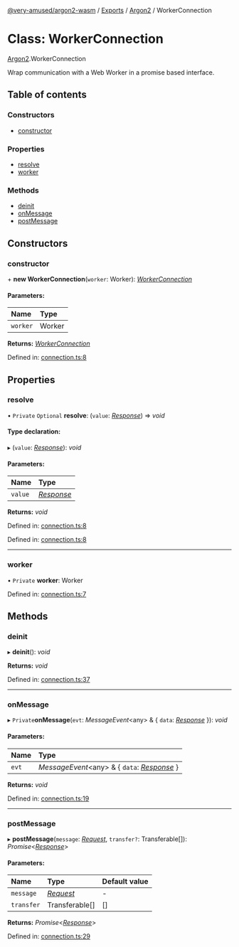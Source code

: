 [@very-amused/argon2-wasm](../README.md) / [Exports](../modules.md) / [Argon2](../modules/argon2.md) / WorkerConnection

# Class: WorkerConnection

[Argon2](../modules/argon2.md).WorkerConnection

Wrap communication with a Web Worker in a promise based interface.

## Table of contents

### Constructors

- [constructor](argon2.workerconnection.md#constructor)

### Properties

- [resolve](argon2.workerconnection.md#resolve)
- [worker](argon2.workerconnection.md#worker)

### Methods

- [deinit](argon2.workerconnection.md#deinit)
- [onMessage](argon2.workerconnection.md#onmessage)
- [postMessage](argon2.workerconnection.md#postmessage)

## Constructors

### constructor

\+ **new WorkerConnection**(`worker`: Worker): [*WorkerConnection*](argon2.workerconnection.md)

#### Parameters:

| Name | Type |
| :------ | :------ |
| `worker` | Worker |

**Returns:** [*WorkerConnection*](argon2.workerconnection.md)

Defined in: [connection.ts:8](https://github.com/very-amused/argon2-wasm/blob/3955dd5/src/connection.ts#L8)

## Properties

### resolve

• `Private` `Optional` **resolve**: (`value`: [*Response*](../interfaces/argon2.response.md)) => *void*

#### Type declaration:

▸ (`value`: [*Response*](../interfaces/argon2.response.md)): *void*

#### Parameters:

| Name | Type |
| :------ | :------ |
| `value` | [*Response*](../interfaces/argon2.response.md) |

**Returns:** *void*

Defined in: [connection.ts:8](https://github.com/very-amused/argon2-wasm/blob/3955dd5/src/connection.ts#L8)

Defined in: [connection.ts:8](https://github.com/very-amused/argon2-wasm/blob/3955dd5/src/connection.ts#L8)

___

### worker

• `Private` **worker**: Worker

Defined in: [connection.ts:7](https://github.com/very-amused/argon2-wasm/blob/3955dd5/src/connection.ts#L7)

## Methods

### deinit

▸ **deinit**(): *void*

**Returns:** *void*

Defined in: [connection.ts:37](https://github.com/very-amused/argon2-wasm/blob/3955dd5/src/connection.ts#L37)

___

### onMessage

▸ `Private`**onMessage**(`evt`: *MessageEvent*<any\> & { `data`: [*Response*](../interfaces/argon2.response.md)  }): *void*

#### Parameters:

| Name | Type |
| :------ | :------ |
| `evt` | *MessageEvent*<any\> & { `data`: [*Response*](../interfaces/argon2.response.md)  } |

**Returns:** *void*

Defined in: [connection.ts:19](https://github.com/very-amused/argon2-wasm/blob/3955dd5/src/connection.ts#L19)

___

### postMessage

▸ **postMessage**(`message`: [*Request*](../interfaces/argon2.request.md), `transfer?`: Transferable[]): *Promise*<[*Response*](../interfaces/argon2.response.md)\>

#### Parameters:

| Name | Type | Default value |
| :------ | :------ | :------ |
| `message` | [*Request*](../interfaces/argon2.request.md) | - |
| `transfer` | Transferable[] | [] |

**Returns:** *Promise*<[*Response*](../interfaces/argon2.response.md)\>

Defined in: [connection.ts:29](https://github.com/very-amused/argon2-wasm/blob/3955dd5/src/connection.ts#L29)
